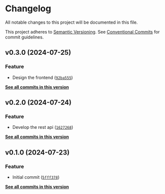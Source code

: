 # Changelog

All notable changes to this project will be documented in this file.

This project adheres to [Semantic Versioning](https://semver.org/spec/v2.0.0.html). See [Conventional Commits](https://www.conventionalcommits.org/en/v1.0.0/) for commit guidelines.

<!--next-version-placeholder-->

## v0.3.0 (2024-07-25)

### Feature

* Design the frontend ([`92ba555`](https://github.com/billsioros/heartbeat/commit/92ba5558a6607065db59af9254169b40956e4622))

**[See all commits in this version](https://github.com/billsioros/heartbeat/compare/v0.2.0...v0.3.0)**

## v0.2.0 (2024-07-24)

### Feature

* Develop the rest api ([`1627268`](https://github.com/billsioros/heartbeat/commit/16272688e4ef5334220cc8f9fa33d06de459a596))

**[See all commits in this version](https://github.com/billsioros/heartbeat/compare/v0.1.0...v0.2.0)**

## v0.1.0 (2024-07-23)

### Feature

* Initial commit ([`5fff378`](https://github.com/billsioros/heartbeat/commit/5fff3781d93778b96b45672c9eda402dbc14fad7))

**[See all commits in this version](https://github.com/billsioros/heartbeat/compare/v0.0.0...v0.1.0)**
